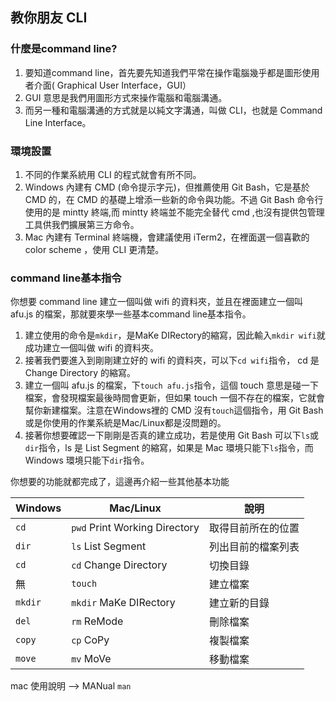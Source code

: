 ## 教你朋友 CLI

### 什麼是command line?

1. 要知道command line，首先要先知道我們平常在操作電腦幾乎都是圖形使用者介面( Graphical User Interface，GUI）
2. GUI 意思是我們用圖形方式來操作電腦和電腦溝通。
3. 而另一種和電腦溝通的方式就是以純文字溝通，叫做 CLI，也就是 Command Line Interface。

### 環境設置

1. 不同的作業系統用 CLI 的程式就會有所不同。
2. Windows 內建有 CMD (命令提示字元)，但推薦使用 Git Bash，它是基於 CMD 的，在 CMD 的基礎上增添一些新的命令與功能。不過 Git Bash 命令行使用的是 mintty 終端,而 mintty 終端並不能完全替代 cmd ,也沒有提供包管理工具供我們擴展第三方命令。
3. Mac 內建有 Terminal  終端機，會建議使用 iTerm2，在裡面選一個喜歡的 color scheme ，使用 CLI 更清楚。

### command line基本指令

你想要 command line 建立一個叫做 wifi 的資料夾，並且在裡面建立一個叫 afu.js 的檔案，那就要來學一些基本command line基本指令。

1. 建立使用的命令是`mkdir`，是MaKe DIRectory的縮寫，因此輸入`mkdir wifi`就成功建立一個叫做 wifi 的資料夾。
2. 接著我們要進入到剛剛建立好的 wifi 的資料夾，可以下`cd wifi`指令， cd 是 Change Directory 的縮寫。
3. 建立一個叫 afu.js 的檔案，下`touch afu.js`指令，這個 touch 意思是碰一下檔案，會發現檔案最後時間會更新，但如果 touch 一個不存在的檔案，它就會幫你新建檔案。注意在Windows裡的 CMD 沒有`touch`這個指令，用 Git Bash 或是你使用的作業系統是Mac/Linux都是沒問題的。
4. 接著你想要確認一下剛剛是否真的建立成功，若是使用 Git Bash 可以下`ls`或`dir`指令，ls 是 List Segment 的縮寫，如果是 Mac 環境只能下`ls`指令，而 Windows 環境只能下`dir`指令。

你想要的功能就都完成了，這邊再介紹一些其他基本功能

| Windows        | Mac/Linux                        |說明                | 
| -------------- | -------------------------------- | -------------------| 
| `cd`           | `pwd` Print Working Directory    | 取得目前所在的位置  |
| `dir`          | `ls`  List Segment               | 列出目前的檔案列表  |
| `cd`           | `cd` Change Directory            | 切換目錄           |
| 無             | `touch`                          | 建立檔案           |
| `mkdir`        | `mkdir`  MaKe DIRectory          | 建立新的目錄       |
| `del`          | `rm` ReMode                      | 刪除檔案           |
| `copy`         | `cp`  CoPy                       | 複製檔案           |
| `move`         | `mv` MoVe                        | 移動檔案           |

mac 使用說明 --> MANual  `man`





